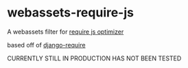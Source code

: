 webassets-require-js
====================

A webassets filter for [require js optimizer](http://requirejs.org/docs/optimization.html) 

based off of [django-require](https://github.com/etianen/django-require)


CURRENTLY STILL IN PRODUCTION HAS NOT BEEN TESTED